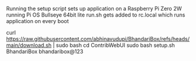 Running the setup script sets up application on a Raspberry Pi Zero 2W running Pi OS Bullseye 64bit lite
run.sh gets added to rc.local which runs application on every boot


curl https://raw.githubusercontent.com/abhinavudupi/BhandariBox/refs/heads/main/download.sh | sudo bash
cd ContribWebUI
sudo bash setup.sh BhandariBox bhandaribox@123
